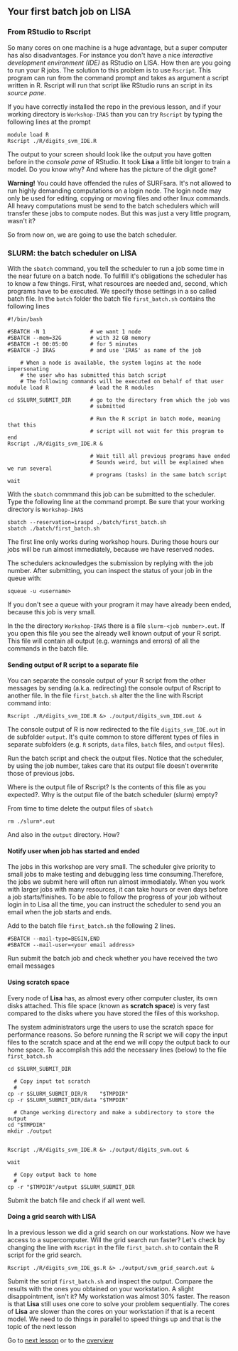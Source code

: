 ## Your first batch job on LISA

### From RStudio to Rscript

So many cores on one machine is a huge advantage, but a super computer has also disadvantages.
For instance you don't have a nice _interactive development environment (IDE)_ as RStudio on LISA. How then are you going to run your R jobs. The solution to this problem is to use `Rscript`.
This program can run from the command prompt and takes as argument a script written in R. Rscript will run that script like RStudio runs an script in its _source pane_.

If you have correctly installed the repo in the previous lesson, and if your working directory is `Workshop-IRAS` than you can try `Rscript` by typing the following lines at the prompt

```
module load R
Rscript ./R/digits_svm_IDE.R
```

The output to your screen should look like the output you have gotten before in the _console pane_ of RStudio. It took **Lisa** a little bit longer to train a model. Do you know why? And where has the picture of the digit gone?

**Warning!** You could have offended the rules of SURFsara. It's not allowed to run highly demanding computations on a login node. The login node may only be used for editing, copying or moving files and other linux commands. All heavy computations must be send to the batch schedulers which will transfer these jobs to compute nodes. But this was just a very little program, wasn't it?

So from now on, we are going to use the batch scheduler. 

### SLURM: the batch scheduler on LISA

With the `sbatch` command, you tell the scheduler to run a job some time in the near future on a batch node. To fullfill it's obligations the scheduler has to know a few things. First, what resources are needed and, second, which programs have to be executed. We specify those settings in a so called batch file. In the `batch` folder the batch file `first_batch.sh` contains the following lines

```
#!/bin/bash           
                    
#SBATCH -N 1              # we want 1 node
#SBATCH --mem=32G         # with 32 GB memory
#SBATCH -t 00:05:00       # for 5 minutes
#SBATCH -J IRAS           # and use 'IRAS' as name of the job

    # When a node is available, the system logins at the node impersonating
    # the user who has submitted this batch script
    # The following commands will be executed on behalf of that user
module load R             # load the R modules

cd $SLURM_SUBMIT_DIR      # go to the directory from which the job was
                          # submitted
                          
                          # Run the R script in batch mode, meaning that this
                          # script will not wait for this program to end
Rscript ./R/digits_svm_IDE.R &

                          # Wait till all previous programs have ended
                          # Sounds weird, but will be explained when we run several 
                          # programs (tasks) in the same batch script
wait
```

With the `sbatch` commmand this job can be submitted to the scheduler. Type the following line at the command prompt. Be sure that your working directory is `Workshop-IRAS`

```
sbatch --reservation=iraspd ./batch/first_batch.sh
sbatch ./batch/first_batch.sh
```

The first line only works during workshop hours. During those hours our jobs will be run almost immediately, because we have reserved nodes.

The schedulers acknowledges the submission by replying with the job number.
After submitting, you can inspect the status of your job in the queue with:

```
squeue -u <username>
```

If you don't see a queue with your program it may have already been ended, because this job is very small.

In the the directory `Workshop-IRAS` there is a file `slurm-<job number>.out`. If you open this file you see the already well known output of your R script. This file will contain all output (e.g. warnings and errors) of all the commands in the batch file.

#### Sending output of R script to a separate file

You can separate the console output of your R script from the other messages by sending (a.k.a. redirecting) the console output of Rscript to another file. In the file `first_batch.sh` alter the the line with Rscript command into:

```
Rscript ./R/digits_svm_IDE.R &> ./output/digits_svm_IDE.out &
```

The console output of R is now redirected to the file `digits_svm_IDE.out` in de subfolder `output`. It's quite common to store different types of files in separate subfolders (e.g. `R` scripts, `data` files, `batch` files, and `output` files).

Run the batch script and check the output files. Notice that the scheduler, by using the job number, takes care that its output file doesn't overwrite those of previous jobs.

Where is the output file of Rscript? Is the contents of this file as you expected?. Why is the output file of the batch scheduler (slurm) empty?

From time to time delete the output files of `sbatch`

```
rm ./slurm*.out
```

And also in the `output` directory. How?


#### Notify user when job has started and ended

The jobs in this workshop are very small. The scheduler give priority to small jobs to make testing and debugging less time consuming.Therefore, the jobs we submit here will often run almost immediately. When you work with larger jobs with many resources, it can take hours or even days before a job starts/finishes. To be able to follow the progress of your job without login in to Lisa all the time, you can instruct the scheduler to send you an email when the job starts and ends.

Add to the batch file `first_batch.sh` the following 2 lines.

```
#SBATCH --mail-type=BEGIN,END
#SBATCH --mail-user=<your email address>
```

Run submit the batch job and check whether you have received the two email messages


#### Using **scratch** space

Every node of **Lisa** has, as almost every other computer cluster, its own disks attached. This file space (known as **scratch space**) is very fast compared to the disks where you have stored the files of this workshop.

The system administrators urge the users to use the scratch space for performance reasons. So before running the R script we will copy the input files to the scratch space and at the end we will copy the output back to our home space. To accomplish this add the necessary lines (below) to the file `first_batch.sh`

```
cd $SLURM_SUBMIT_DIR

  # Copy input tot scratch
  #
cp -r $SLURM_SUBMIT_DIR/R    "$TMPDIR"
cp -r $SLURM_SUBMIT_DIR/data "$TMPDIR"

  # Change working directory and make a subdirectory to store the output
cd "$TMPDIR"
mkdir ./output


Rscript ./R/digits_svm_IDE.R &> ./output/digits_svm.out &

wait

  # Copy output back to home
  # 
cp -r "$TMPDIR"/output $SLURM_SUBMIT_DIR
```

Submit the batch file and check if all went well.

#### Doing a grid search with LISA

In a previous lesson we did a grid search on our workstations. Now we have access to a supercomputer. Will the grid search run faster? Let's check by changing the line with `Rscript` in the file `first_batch.sh` to contain the R script for the grid search.

```
Rscript ./R/digits_svm_IDE_gs.R &> ./output/svm_grid_search.out &
```

Submit the script `first_batch.sh` and inspect the output. Compare the results with the ones you obtained on your workstation. A slight disappointment, isn't it? My workstation was almost 30% faster. The reason is that **Lisa** still uses one core to solve your problem sequentially. The cores of **Lisa** are slower than the cores on your workstation if that is a recent model. We need to do things in parallel to speed things up and that is the topic of the next lesson

Go to [next lesson](./hpc_on_lisa.md) or to the [overview](./overview.md)















